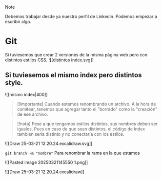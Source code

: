 > [!note]
> Debemos trabajar desde ya nuestro perfil de Linkedin. Podemos empezar a escribir algo.

# Git

Si tuviesemos que crear 2 versiones de la misma página web pero con distintos estilos CSS.
![[distintos index.svg]]

 Si tuviesemos el mismo index pero distintos style.
---
![[mismo index|400]]


> [!importante]
> Cuando estemos renombrando un archivo. A la hora de comitear, tenemos que agregar tanto el "borrado" como la "creación" de ese archivo.

>[!nota]
> Pese a que tengamos estilos distintos, sus nombres deben ser iguales. Pues en caso de que sean distintos, el código de Index también sería distinto y no conectaría con los estilos.

![[Draw 25-03-21 12.20.24.excalidraw.svg]]

`git branch -m "nombre"` Para renombrar la rama en la que estamos

![[Pasted image 20250321145550 1.png]]

![[Draw 25-03-21 12.20.24.excalidraw]]

